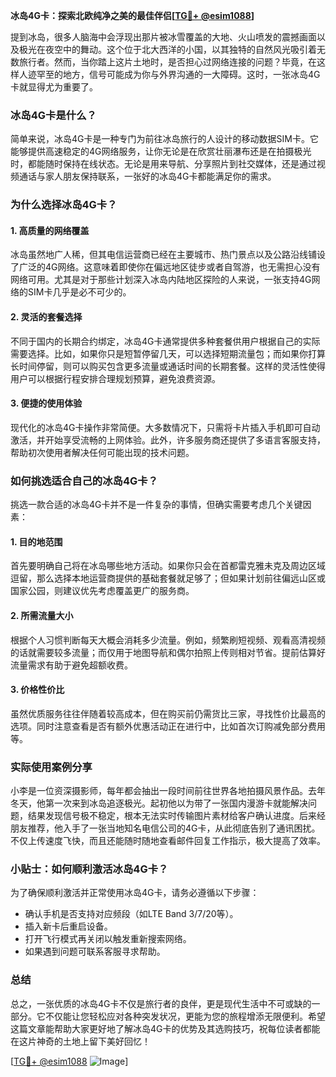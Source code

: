 **冰岛4G卡：探索北欧纯净之美的最佳伴侣[[TG💪+ @esim1088](https://t.me/s/esim1088)]**

提到冰岛，很多人脑海中会浮现出那片被冰雪覆盖的大地、火山喷发的震撼画面以及极光在夜空中的舞动。这个位于北大西洋的小国，以其独特的自然风光吸引着无数旅行者。然而，当你踏上这片土地时，是否担心过网络连接的问题？毕竟，在这样人迹罕至的地方，信号可能成为你与外界沟通的一大障碍。这时，一张冰岛4G卡就显得尤为重要了。

### 冰岛4G卡是什么？

简单来说，冰岛4G卡是一种专门为前往冰岛旅行的人设计的移动数据SIM卡。它能够提供高速稳定的4G网络服务，让你无论是在欣赏壮丽瀑布还是在拍摄极光时，都能随时保持在线状态。无论是用来导航、分享照片到社交媒体，还是通过视频通话与家人朋友保持联系，一张好的冰岛4G卡都能满足你的需求。

### 为什么选择冰岛4G卡？

#### 1. **高质量的网络覆盖**
   冰岛虽然地广人稀，但其电信运营商已经在主要城市、热门景点以及公路沿线铺设了广泛的4G网络。这意味着即使你在偏远地区徒步或者自驾游，也无需担心没有网络可用。尤其是对于那些计划深入冰岛内陆地区探险的人来说，一张支持4G网络的SIM卡几乎是必不可少的。

#### 2. **灵活的套餐选择**
   不同于国内的长期合约绑定，冰岛4G卡通常提供多种套餐供用户根据自己的实际需要选择。比如，如果你只是短暂停留几天，可以选择短期流量包；而如果你打算长时间停留，则可以购买包含更多流量或通话时间的长期套餐。这样的灵活性使得用户可以根据行程安排合理规划预算，避免浪费资源。

#### 3. **便捷的使用体验**
   现代化的冰岛4G卡操作非常简便。大多数情况下，只需将卡片插入手机即可自动激活，并开始享受流畅的上网体验。此外，许多服务商还提供了多语言客服支持，帮助初次使用者解决任何可能出现的技术问题。

### 如何挑选适合自己的冰岛4G卡？

挑选一款合适的冰岛4G卡并不是一件复杂的事情，但确实需要考虑几个关键因素：

#### 1. **目的地范围**
   首先要明确自己将在冰岛哪些地方活动。如果你只会在首都雷克雅未克及周边区域逗留，那么选择本地运营商提供的基础套餐就足够了；但如果计划前往偏远山区或国家公园，则建议优先考虑覆盖更广的服务商。

#### 2. **所需流量大小**
   根据个人习惯判断每天大概会消耗多少流量。例如，频繁刷短视频、观看高清视频的话就需要较多流量；而仅用于地图导航和偶尔拍照上传则相对节省。提前估算好流量需求有助于避免超额收费。

#### 3. **价格性价比**
   虽然优质服务往往伴随着较高成本，但在购买前仍需货比三家，寻找性价比最高的选项。同时注意查看是否有额外优惠活动正在进行中，比如首次订购减免部分费用等。

### 实际使用案例分享

小李是一位资深摄影师，每年都会抽出一段时间前往世界各地拍摄风景作品。去年冬天，他第一次来到冰岛追逐极光。起初他以为带了一张国内漫游卡就能解决问题，结果发现信号极不稳定，根本无法实时传输图片素材给客户确认进度。后来经朋友推荐，他入手了一张当地知名电信公司的4G卡，从此彻底告别了通讯困扰。不仅上传速度飞快，而且还能随时随地查看邮件回复工作指示，极大提高了效率。

### 小贴士：如何顺利激活冰岛4G卡？

为了确保顺利激活并正常使用冰岛4G卡，请务必遵循以下步骤：
- 确认手机是否支持对应频段（如LTE Band 3/7/20等）。
- 插入新卡后重启设备。
- 打开飞行模式再关闭以触发重新搜索网络。
- 如果遇到问题可联系客服寻求帮助。

### 总结

总之，一张优质的冰岛4G卡不仅是旅行者的良伴，更是现代生活中不可或缺的一部分。它不仅能让您轻松应对各种突发状况，更能为您的旅程增添无限便利。希望这篇文章能帮助大家更好地了解冰岛4G卡的优势及其选购技巧，祝每位读者都能在这片神奇的土地上留下美好回忆！

[[TG💪+ @esim1088](https://t.me/s/esim1088) ![Image](https://i.postimg.cc/4NQfJmqS/Snipaste-2025-05-13-00-14-12.png)]